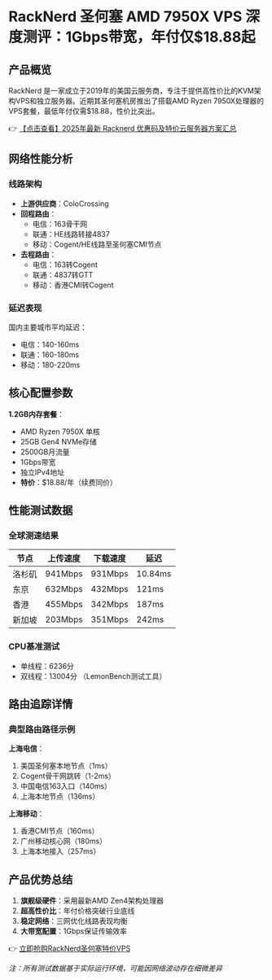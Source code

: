 # RackNerd 圣何塞 AMD 7950X VPS 深度测评：1Gbps带宽，年付仅$18.88起

## 产品概览

RackNerd 是一家成立于2019年的美国云服务商，专注于提供高性价比的KVM架构VPS和独立服务器。近期其圣何塞机房推出了搭载AMD Ryzen 7950X处理器的VPS套餐，最低年付仅需$18.88，性价比突出。

👉 [【点击查看】2025年最新 Racknerd 优惠码及特价云服务器方案汇总](https://bit.ly/Rack_Nerd)

## 网络性能分析

### 线路架构
- **上游供应商**：ColoCrossing
- **回程路由**：
  - 电信：163骨干网
  - 联通：HE线路转接4837
  - 移动：Cogent/HE线路至圣何塞CMI节点
- **去程路由**：
  - 电信：163转Cogent
  - 联通：4837转GTT
  - 移动：香港CMI转Cogent

### 延迟表现
国内主要城市平均延迟：
- 电信：140-160ms
- 联通：160-180ms
- 移动：180-220ms

## 核心配置参数

**1.2GB内存套餐**：
- AMD Ryzen 7950X 单核
- 25GB Gen4 NVMe存储
- 2500GB月流量
- 1Gbps带宽
- 独立IPv4地址
- **特价**：$18.88/年（续费同价）

## 性能测试数据

### 全球测速结果
| 节点        | 上传速度     | 下载速度     | 延迟       |
|-------------|-------------|-------------|-----------|
| 洛杉矶      | 941Mbps     | 931Mbps     | 10.84ms   |
| 东京        | 632Mbps     | 432Mbps     | 121ms     |
| 香港        | 455Mbps     | 342Mbps     | 187ms     |
| 新加坡      | 203Mbps     | 351Mbps     | 242ms     |

### CPU基准测试
- 单线程：6236分
- 双线程：13004分
（LemonBench测试工具）

## 路由追踪详情

### 典型路由路径示例
**上海电信**：
1. 美国圣何塞本地节点（1ms）
2. Cogent骨干网跳转（1-2ms）
3. 中国电信163入口（140ms）
4. 上海本地节点（136ms）

**上海移动**：
1. 香港CMI节点（160ms）
2. 广州移动核心网（180ms）
3. 上海本地接入（257ms）

## 产品优势总结

1. **旗舰级硬件**：采用最新AMD Zen4架构处理器
2. **超高性价比**：年付价格突破行业底线
3. **稳定网络**：三网优化线路表现均衡
4. **大带宽配置**：1Gbps保证传输效率

👉 [立即抢购RackNerd圣何塞特价VPS](https://bit.ly/Rack_Nerd)

*注：所有测试数据基于实际运行环境，可能因网络波动存在细微差异*